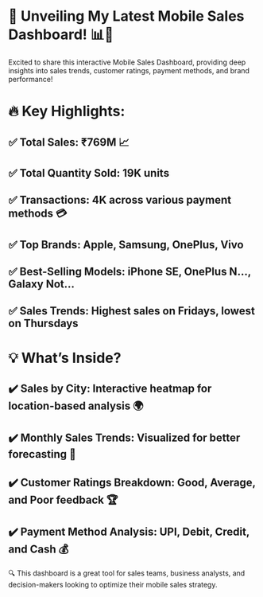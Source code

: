 # 🚀 Unveiling My Latest Mobile Sales Dashboard! 📊📱

Excited to share this interactive Mobile Sales Dashboard, providing deep insights into sales trends, customer ratings, payment methods, and brand performance!

# 🔥 Key Highlights:
## ✅ Total Sales: ₹769M 📈
## ✅ Total Quantity Sold: 19K units
## ✅ Transactions: 4K across various payment methods 💳
## ✅ Top Brands: Apple, Samsung, OnePlus, Vivo
## ✅ Best-Selling Models: iPhone SE, OnePlus N…, Galaxy Not…
## ✅ Sales Trends: Highest sales on Fridays, lowest on Thursdays

# 💡 What’s Inside?
## ✔️ Sales by City: Interactive heatmap for location-based analysis 🌍
## ✔️ Monthly Sales Trends: Visualized for better forecasting 📅
## ✔️ Customer Ratings Breakdown: Good, Average, and Poor feedback 🏆
## ✔️ Payment Method Analysis: UPI, Debit, Credit, and Cash 💰

🔍 This dashboard is a great tool for sales teams, business analysts, and decision-makers looking to optimize their mobile sales strategy.
